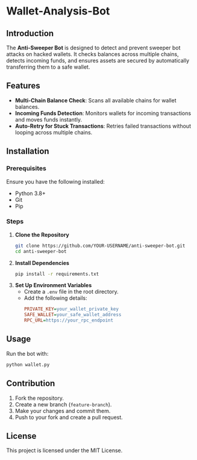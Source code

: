 # Wallet-Analysis-Bot

## Introduction
The **Anti-Sweeper Bot** is designed to detect and prevent sweeper bot attacks on hacked wallets. It checks balances across multiple chains, detects incoming funds, and ensures assets are secured by automatically transferring them to a safe wallet.

## Features
- **Multi-Chain Balance Check**: Scans all available chains for wallet balances.
- **Incoming Funds Detection**: Monitors wallets for incoming transactions and moves funds instantly.
- **Auto-Retry for Stuck Transactions**: Retries failed transactions without looping across multiple chains.

## Installation
### Prerequisites
Ensure you have the following installed:
- Python 3.8+
- Git
- Pip

### Steps
1. **Clone the Repository**
   ```sh
   git clone https://github.com/YOUR-USERNAME/anti-sweeper-bot.git
   cd anti-sweeper-bot
   ```
2. **Install Dependencies**
   ```sh
   pip install -r requirements.txt
   ```
3. **Set Up Environment Variables**
   - Create a `.env` file in the root directory.
   - Add the following details:
     ```ini
     PRIVATE_KEY=your_wallet_private_key
     SAFE_WALLET=your_safe_wallet_address
     RPC_URL=https://your_rpc_endpoint
     ```

## Usage
Run the bot with:
```sh
python wallet.py
```

## Contribution
1. Fork the repository.
2. Create a new branch (`feature-branch`).
3. Make your changes and commit them.
4. Push to your fork and create a pull request.

## License
This project is licensed under the MIT License.

